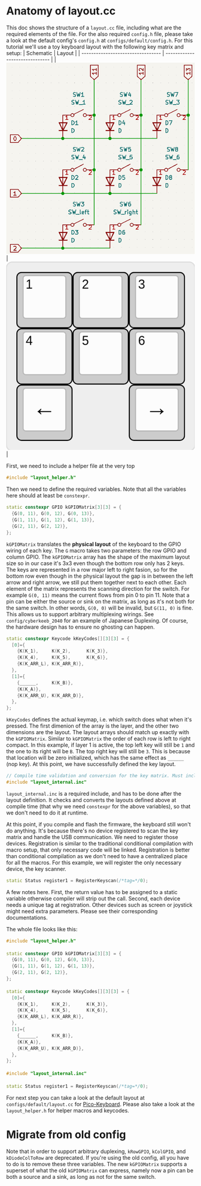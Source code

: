 # Anatomy of layout.cc

This doc shows the structure of a `layout.cc` file, including what are the required elements of the file. For the also required `config.h` file, please take a look at the default config's `config.h` at `configs/default/config.h`. For this tutorial we'll use a toy keyboard layout with the following key matrix and setup:
| Schematic                         | Layout                         |
| --------------------------------- | ------------------------------ |
| ![Schematic](small_keymatrix.png) | ![Layout](small_keylayout.png) |

First, we need to include a helper file at the very top

```cpp
#include "layout_helper.h"
```

Then we need to define the required variables. Note that all the variables here should at least be `constexpr`.

```cpp
static constexpr GPIO kGPIOMatrix[3][3] = {
  {G(0, 11), G(0, 12), G(0, 13)},
  {G(1, 11), G(1, 12), G(1, 13)},
  {G(2, 11), G(2, 12)},
};
```

`kGPIOMatrix` translates the **physical layout** of the keyboard to the GPIO wiring of each key. The `G` macro takes two parameters: the row GPIO and column GPIO. The `kGPIOMatrix` array has the shape of the maximum layout size so in our case it's 3x3 even though the bottom row only has 2 keys. The keys are represented in a row major left to right fasion, so for the bottom row even though in the physical layout the gap is in between the left arrow and right arrow, we still put them together next to each other. Each element of the matrix represents the scanning direction for the switch. For example `G(0, 11)` means the current flows from pin 0 to pin 11. Note that a pin can be either the source or sink on the matrix, as long as it's not both for the same switch. In other words, `G(0, 0)` will be invalid, but `G(11, 0)` is fine. This allows us to support arbitrary multiplexing wirings. See `config/cyberkeeb_2040` for an example of Japanese Duplexing. Of course, the hardware design has to ensure no ghosting can happen.

```cpp
static constexpr Keycode kKeyCodes[][3][3] = {
  [0]={
    {K(K_1),     K(K_2),      K(K_3)},
    {K(K_4),     K(K_5),      K(K_6)},
    {K(K_ARR_L), K(K_ARR_R)},
  },
  [1]={
    {______,     K(K_B)},
    {K(K_A)},
    {K(K_ARR_U), K(K_ARR_D)},
  },
};
```

`kKeyCodes` defines the actual keymap, i.e. which switch does what when it's pressed. The first dimenion of the array is the layer, and the other two dimensions are the layout. The layout arrays should match up exactly with the `kGPIOMatrix`. Similar to `kGPIOMatrix` the order of each row is left to right compact. In this example, if layer 1 is active, the top left key will still be `1` and the one to its right will be `B`. The top right key will still be `3`. This is because that location will be zero initialized, which has the same effect as `______` (nop key). At this point, we have successfully defined the key layout.

```cpp
// Compile time validation and conversion for the key matrix. Must include this.
#include "layout_internal.inc"
```
`layout_internal.inc` is a required include, and has to be done after the layout definition. It checks and converts the layouts defined above at compile time (that why we need `constexpr` for the above variables), so that we don't need to do it at runtime.

At this point, if you compile and flash the firmware, the keyboard still won't do anything. It's because there's no device registered to scan the key matrix and handle the USB communication. We need to register those devices. Registration is similar to the traditional conditional compilation with macro setup, that only necessary code will be linked. Registration is better than conditional compilation as we don't need to have a centralized place for all the macros. For this example, we will register the only necessary device, the key scanner.

```cpp
static Status register1 = RegisterKeyscan(/*tag=*/0);
```

A few notes here. First, the return value has to be assigned to a static variable otherwise compiler will strip out the call. Second, each device needs a unique tag at registration. Other devices such as screen or joystick might need extra parameters. Please see their corresponding documentations.

The whole file looks like this:

```cpp
#include "layout_helper.h"

static constexpr GPIO kGPIOMatrix[3][3] = {
  {G(0, 11), G(0, 12), G(0, 13)},
  {G(1, 11), G(1, 12), G(1, 13)},
  {G(2, 11), G(2, 12)},
};

static constexpr Keycode kKeyCodes[][3][3] = {
  [0]={
    {K(K_1),     K(K_2),      K(K_3)},
    {K(K_4),     K(K_5),      K(K_6)},
    {K(K_ARR_L), K(K_ARR_R)},
  },
  [1]={
    {______,     K(K_B)},
    {K(K_A)},
    {K(K_ARR_U), K(K_ARR_D)},
  },
};

#include "layout_internal.inc"

static Status register1 = RegisterKeyscan(/*tag=*/0);
```

For next step you can take a look at the default layout at `configs/default/layout.cc` for [Pico-Keyboard](https://github.com/zli117/Pico-Keyboard). Please also take a look at the `layout_helper.h` for helper macros and keycodes.

# Migrate from old config
Note that in order to support arbitrary duplexing, `kRowGPIO`, `kColGPIO`, and `kDiodeColToRow` are deprecated. If you're using the old config, all you have to do is to remove these three variables. The new `kGPIOMatrix` supports a superset of what the old `kGPIOMatrix` can express, namely now a pin can be both a source and a sink, as long as not for the same switch.
